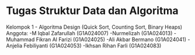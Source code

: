 # Tugas Struktur Data dan Algoritma

Kelompok 1 - Algoritma Design (Quick Sort, Counting Sort, Binary Heaps)
Anggota:
-M Iqbal Zafarullah (G1A024007)
-Nurmelizah (G1A024013)
-Muhammad Fikran Al Farizi (G1A024025)
-Ali Akbar Bermano (G1A024041)
-Anjelia Febiliyanti (G1A024053)
-Ikhsan Rihan Farli (G1A024083)
